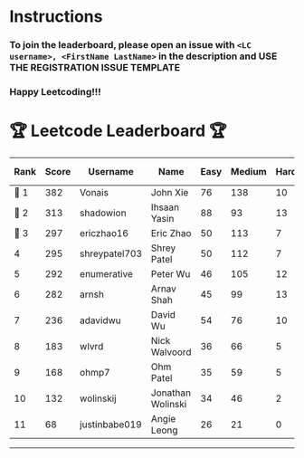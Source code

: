 # Instructions
### To join the leaderboard, please open an issue with `<LC username>, <FirstName LastName>` in the description and USE THE REGISTRATION ISSUE TEMPLATE
### Happy Leetcoding!!!


# 🏆 Leetcode Leaderboard 🏆

| Rank | Score | Username       | Name | Easy | Medium | Hard | Problems Solved |
|------|----------------|-----------------|-------------------|--------------|--------------|--------------|--------------|
| 🥇 1 | 382 | Vonais | John Xie | 76 | 138 | 10 | 224 |
| 🥈 2 | 313 | shadowion | Ihsaan Yasin | 88 | 93 | 13 | 194 |
| 🥉 3 | 297 | ericzhao16 | Eric Zhao | 50 | 113 | 7 | 170 |
| 4 | 295 | shreypatel703 | Shrey Patel | 50 | 112 | 7 | 169 |
| 5 | 292 | enumerative | Peter Wu | 46 | 105 | 12 | 163 |
| 6 | 282 | arnsh | Arnav Shah | 45 | 99 | 13 | 157 |
| 7 | 236 | adavidwu | David Wu | 54 | 76 | 10 | 140 |
| 8 | 183 | wlvrd | Nick Walvoord | 36 | 66 | 5 | 107 |
| 9 | 168 | ohmp7 | Ohm Patel | 35 | 59 | 5 | 99 |
| 10 | 132 | wolinskij | Jonathan Wolinski | 34 | 46 | 2 | 82 |
| 11 | 68 | justinbabe019 | Angie Leong | 26 | 21 | 0 | 47 |
---